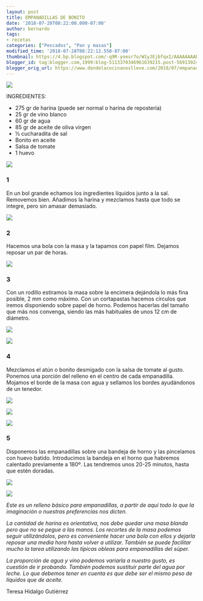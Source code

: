 ```yaml
---
layout: post
title: EMPANADILLAS DE BONITO
date: '2018-07-28T08:22:00.000-07:00'
author: bernardo
tags:
- recetas
categories: ["Pescados", "Pan y masas"]
modified_time: '2018-07-28T08:22:12.550-07:00'
thumbnail: https://4.bp.blogspot.com/-q9R-yoesr7o/W1yJEjbfqxI/AAAAAAAAETs/dkQFO_70aWwupM1q29oUWnF2aGElgKFdACLcBGAs/s400/00%2Baa.JPG
blogger_id: tag:blogger.com,1999:blog-5113370346961639215.post-5691392424186563405
blogger_orig_url: https://www.dondelacocinanoslleve.com/2018/07/empanadillas-de-bonito.html
---
```


  

![](https://4.bp.blogspot.com/-q9R-yoesr7o/W1yJEjbfqxI/AAAAAAAAETs/dkQFO_70aWwupM1q29oUWnF2aGElgKFdACLcBGAs/s400/00%2Baa.JPG)

  
INGREDIENTES:
* 275 gr de harina (puede ser normal o harina de repostería)
* 25 gr de vino blanco
* 60 gr de agua
* 85 gr de aceite de oliva virgen
* ½ cucharadita de sal
* Bonito en aceite
* Salsa de tomate
* 1 huevo

  

![](https://2.bp.blogspot.com/-echme8DouMk/W1yJLPuZ5nI/AAAAAAAAETw/LVT_1xlo6n0T6pBMWgaYA_HDUYvYICtsACLcBGAs/s320/01.JPG)

  

### 1

En un bol grande echamos los ingredientes líquidos junto a la sal. Removemos bien. Añadimos la harina y mezclamos hasta que todo se integre, pero sin amasar demasiado.  

![](https://3.bp.blogspot.com/-QZh29dMXcEE/W1yJQQtoijI/AAAAAAAAET0/H3h0go6YbX4yl_yv7zTR_QhFsm7ZhPwyACLcBGAs/s320/02.JPG)

  

### 2

Hacemos una bola con la masa y la tapamos con papel film. Dejamos reposar un par de horas.  

![](https://1.bp.blogspot.com/-sgcSV_Tg9MA/W1yJUWfXhHI/AAAAAAAAET8/SnxHMzLxlIs9saKEZidQTegPr1lfITFBgCLcBGAs/s320/03.JPG)

  

### 3

Con un rodillo estiramos la masa sobre la encimera dejándola lo más fina posible, 2 mm como máximo. Con un cortapastas hacemos círculos que iremos disponiendo sobre papel de horno. Podemos hacerlas del tamaño que más nos convenga, siendo las más habituales de unos 12 cm de diámetro.  

![](https://3.bp.blogspot.com/-_BHztH_Bj-E/W1yJa-hi0WI/AAAAAAAAEUA/fc-6DNBa6CI_8XYrHIZXYM7_LU7f54UHACLcBGAs/s320/05.JPG)

  

![](https://4.bp.blogspot.com/-6UHRD0MfMlQ/W1yJgKiwbRI/AAAAAAAAEUE/d2W8H-AW8-A4gzu_PIdvq8yQvxb36v02gCLcBGAs/s320/06.JPG)

  

### 4

Mezclamos el atún o bonito desmigado con la salsa de tomate al gusto. Ponemos una porción del relleno en el centro de cada empanadilla. Mojamos el borde de la masa con agua y sellamos los bordes ayudándonos de un tenedor.  

![](https://2.bp.blogspot.com/-MdZ5PwGMkO8/W1yJmR3TiHI/AAAAAAAAEUI/6ytv1F2lrZ8FeVadN1btjeAaqz73NCRpQCLcBGAs/s320/04.JPG)

  

![](https://3.bp.blogspot.com/-AKV_FJgXQ04/W1yJqgnL1BI/AAAAAAAAEUQ/4JvQCFcsyHgnx2d7UshL4xIl4EMwyjyzACLcBGAs/s320/08.JPG)

  

![](https://2.bp.blogspot.com/-hIbVJ9bQXi8/W1yJuYrq6SI/AAAAAAAAEUU/pbn0_FazvCULThznDUJAvaY5LrjXsvJIgCLcBGAs/s320/09.JPG)

  

### 5

Disponemos las empanadillas sobre una bandeja de horno y las pincelamos con huevo batido. Introducimos la bandeja en el horno que habremos calentado previamente a 180º. Las tendremos unos 20-25 minutos, hasta que estén doradas.  

![](https://2.bp.blogspot.com/-LWofw9qDdvU/W1yJ1QdohGI/AAAAAAAAEUc/ZhBwaKJzu8o9js9CwEitAwrVch9C1PxqgCLcBGAs/s320/10.JPG)

  
  

![](https://3.bp.blogspot.com/-4vRFlhcoFfs/W1yJ8PwW9eI/AAAAAAAAEUo/K7Qq6PEaLyMomdJFXfzeogcKGhyH2NvGgCLcBGAs/s320/11.JPG)

  
_Este es un relleno básico para empanadillas, a partir de aquí todo lo que la imaginación o nuestras preferencias nos dicten._

_La cantidad de harina es orientativa, nos debe quedar una masa blanda pero que no se pegue a las manos. Los recortes de la masa podemos seguir utilizándolos, pero es conveniente hacer una bola con ellos y dejarla reposar una media hora hasta volver a utilizar. También se puede facilitar mucho la tarea utilizando las típicas obleas para empanadillas del súper._

_La proporción de agua y vino podemos variarla a nuestro gusto, es cuestión de ir probando. También podemos sustituir parte del agua por leche. Lo que debemos tener en cuenta es que debe ser el mismo peso de líquidos que de aceite._  

Teresa Hidalgo Gutiérrez
